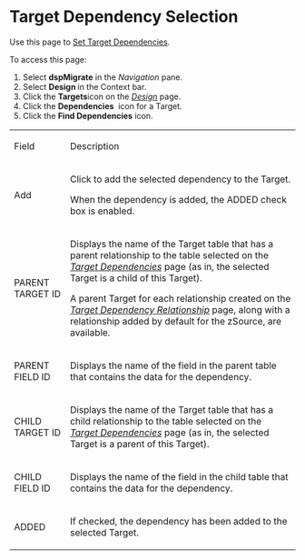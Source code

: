 # Target Dependency Selection

<div class="use">

Use this page to [Set Target
Dependencies](../Use_Cases/Set_Target_Dependencies.htm).

</div>

To access this page:

1.  Select <span style="font-weight: bold;">dspMigrate</span> in the
    <span style="font-style: italic;">Navigation</span> pane.
2.  Select <span style="font-weight: bold;">Design </span>in the Context
    bar.
3.  Click the <span style="font-weight: bold;">Targets</span>icon on the
    *[Design](Design.htm)* page.
4.  Click the <span style="font-weight: bold;">Dependencies</span>  icon
    for a Target.
5.  Click the <span style="font-weight: bold;">Find Dependencies</span>
    icon.

<table>
<tbody>
<tr class="odd">
<td><p>Field</p></td>
<td><p>Description</p></td>
</tr>
<tr class="even">
<td><p>Add</p></td>
<td><p>Click to add the selected dependency to the Target.</p>
<p>When the dependency is added, the ADDED check box is enabled.</p></td>
</tr>
<tr class="odd">
<td><p>PARENT TARGET ID</p></td>
<td><p>Displays the name of the Target table that has a parent relationship to the table selected on the <span style="font-style: italic;"><a href="Target_Dependencies.htm">Target Dependencies</a></span> page (as in, the selected Target is a child of this Target).</p>
<p>A parent Target for each relationship created on the <span style="font-style: italic;"><a href="Target_Dependency_Relationship.htm">Target Dependency Relationship</a></span> page, along with a relationship added by default for the zSource, are available.</p></td>
</tr>
<tr class="even">
<td><p>PARENT FIELD ID</p></td>
<td><p>Displays the name of the field in the parent table that contains the data for the dependency.</p></td>
</tr>
<tr class="odd">
<td><p>CHILD TARGET ID</p></td>
<td><p>Displays the name of the Target table that has a child relationship to the table selected on the <span style="font-style: italic;"><a href="Target_Dependencies.htm">Target Dependencies</a></span> page (as in, the selected Target is a parent of this Target).</p></td>
</tr>
<tr class="even">
<td><p>CHILD FIELD ID</p></td>
<td><p>Displays the name of the field in the child table that contains the data for the dependency.</p></td>
</tr>
<tr class="odd">
<td><p>ADDED</p></td>
<td><p>If checked, the dependency has been added to the selected Target.</p></td>
</tr>
</tbody>
</table>

